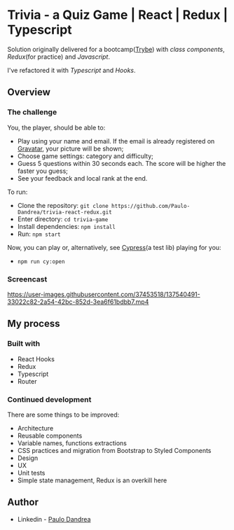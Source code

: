 # Trivia - a Quiz Game | React | Redux | Typescript


Solution originally delivered for a bootcamp([Trybe](https://labsnews.com/en/news/business/trybe-the-school-for-devs-raises-27-million-to-expand-training-portfolio/)) with *class components*, *Redux*(for practice) and *Javascript*. 

I've refactored it with *Typescript* and *Hooks*.


## Overview


### The challenge

You, the player, should be able to:

- Play using your name and email. If the email is already registered on [Gravatar](https://en.gravatar.com/), your picture will be shown;
- Choose game settings: category and difficulty;
- Guess 5 questions within 30 seconds each. The score will be higher the faster you guess;
- See your feedback and local rank at the end.

To run:

- Clone the repository: `git clone https://github.com/Paulo-Dandrea/trivia-react-redux.git`
- Enter directory: `cd trivia-game`
- Install dependencies: `npm install`
- Run: `npm start`

Now, you can play or, alternatively, see [Cypress](https://www.cypress.io/)(a test lib) playing for you:

- `npm run cy:open`

### Screencast

https://user-images.githubusercontent.com/37453518/137540491-33022c82-2a54-42bc-852d-3ea6f61bdbb7.mp4



## My process

### Built with

- React Hooks
- Redux
- Typescript
- Router
### Continued development

There are some things to be improved:

- Architecture
- Reusable components
- Variable names, functions extractions
- CSS practices and migration from Bootstrap to Styled Components
- Design
- UX
- Unit tests
- Simple state management, Redux is an overkill here

## Author

- Linkedin - [Paulo Dandrea](https://www.linkedin.com/in/paulo-dandrea/)
